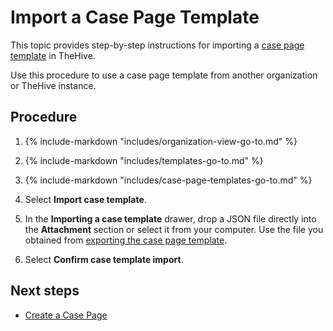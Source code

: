 # Import a Case Page Template

<!-- md:permission `managePageTemplate` -->

This topic provides step-by-step instructions for importing a [case page template](about-case-page-templates.md) in TheHive.

Use this procedure to use a case page template from another organization or TheHive instance.

<h2>Procedure</h2>

1. {% include-markdown "includes/organization-view-go-to.md" %}

2. {% include-markdown "includes/templates-go-to.md" %}

3. {% include-markdown "includes/case-page-templates-go-to.md" %}

4. Select **Import case template**.

5. In the **Importing a case template** drawer, drop a JSON file directly into the **Attachment** section or select it from your computer. Use the file you obtained from [exporting the case page template](export-a-case-page-template.md).

6. Select **Confirm case template import**.

<h2>Next steps</h2>

* [Create a Case Page](../../../../knowledge-base/create-a-case-page.md)
